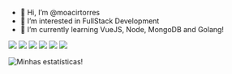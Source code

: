 - 👋 Hi, I’m @moacirtorres
- 👀 I’m interested in FullStack Development
- 🌱 I’m currently learning VueJS, Node, MongoDB and Golang!

<span src="https://img.shields.io/badge/JavaScript-F7DF1E?style=for-the-badge&logo=javascript&logoColor=black"/>
<image src="https://img.shields.io/badge/Node.js-43853D?style=for-the-badge&logo=node.js&logoColor=white"/>
<image src="https://img.shields.io/badge/Go-00ADD8?style=for-the-badge&logo=go&logoColor=white"/>
<image src="https://img.shields.io/badge/Express.js-404D59?style=for-the-badge"/>
<image src="https://img.shields.io/badge/Vue.js-35495E?style=for-the-badge&logo=vue.js&logoColor=4FC08D"/>
<image src="https://img.shields.io/badge/MongoDB-4EA94B?style=for-the-badge&logo=mongodb&logoColor=white"/>
<image src="https://img.shields.io/badge/Amazon_AWS-232F3E?style=for-the-badge&logo=amazon-aws&logoColor=white"/>



![Minhas estatísticas!](https://github-readme-stats.vercel.app/api?username=moacirtorres&show_icons=true&theme=radical)
<!---
moacirtorres/moacirtorres is a ✨ special ✨ repository because its `README.md` (this file) appears on your GitHub profile.
You can click the Preview link to take a look at your changes.
--->
